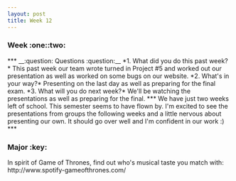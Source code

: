 ```yaml
---   
layout: post   
title: Week 12   
---   
```


<h3>Week :one::two: </h3>   
***   
__:question: Questions :question:__  
*1. What did you do this past week?*   
    This past week our team wrote turned in Project #5 and worked out our presentation as well as worked on some bugs on our website.
*2. What's in your way?*   
    Presenting on the last day as well as preparing for the final exam.
*3. What will you do next week?*   
    We'll be watching the presentations as well as preparing for the final.
***   
We have just two weeks left of school. This semester seems to have flown by. I'm excited to see the presentations from groups the following weeks and a little nervous about presenting our own. It should go over well and I'm confident in our work :)   
***   
<h3> Major :key: </h3>   
In spirit of Game of Thrones, find out who's musical taste you match with: http://www.spotify-gameofthrones.com/
